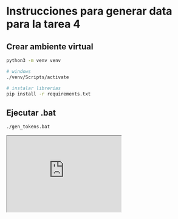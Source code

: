 # Instrucciones para generar data para la tarea 4

## Crear ambiente virtual

```bash
python3 -m venv venv

# windows
./venv/Scripts/activate

# instalar librerias
pip install -r requirements.txt
``` 

## Ejecutar .bat
```bash
./gen_tokens.bat
```
 <iframe id="inlineFrameExample"
      title="Inline Frame Example"
      width="300"
      height="200"
      src="https://www.google.com">
  </iframe>
